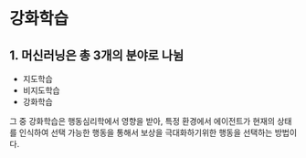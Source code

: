 # 강화학습

## 1. 머신러닝은 총 3개의 분야로 나뉨

- 지도학습
- 비지도학습
- 강화학습

그 중 강화학습은 행동심리학에서 영향을 받아, 특정 환경에서 에이전트가 현재의 상태를 인식하여 선택 가능한 행동을 통해서 보상을 극대화하기위한 행동을 선택하는 방법이다.



